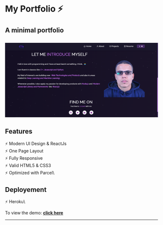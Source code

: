 # My Portfolio ⚡️ 
## A minimal portfolio 

<h2 align="center">
  <img src="https://github.com/FouadAE/MyPortfolio/blob/main/public/demo.png" alt="Simplefolio" width="600px" />
  <br>
</h2>

## Features

⚡️ Modern UI Design & ReactJs\
⚡️ One Page Layout\
⚡️ Fully Responsive\
⚡️ Valid HTML5 & CSS3\
⚡️ Optimized with Parcel\

## Deployement 
⚡️ Heroku\

To view the demo: **[click here](http://fouadae.herokuapp.com/)**

---

